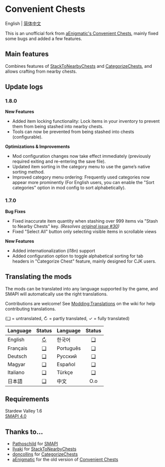 # Convenient Chests

English | [简体中文](README_zh.md)

This is an unofficial fork from [aEnigmatic's Convenient Chests](https://github.com/aEnigmatic/ConvenientChests), mainly fixed some bugs and added a few features.

## Main features
Combines features of [StackToNearbyChests](https://www.nexusmods.com/stardewvalley/mods/1787) and [CategorizeChests](https://www.nexusmods.com/stardewvalley/mods/1300), and allows crafting from nearby chests.

## Update logs

### 1.8.0 

**New Features**
- Added item locking functionality: Lock items in your inventory to prevent them from being stashed into nearby chests.
- Tools can now be prevented from being stashed into chests (configurable).

**Optimizations & Improvements**
- Mod configuration changes now take effect immediately (previously required exiting and re-entering the save file).
- Updated item sorting in the category menu to use the game’s native sorting method.
- Improved category menu ordering: Frequently used categories now appear more prominently (For English users, you can enable the "Sort categories" option in mod config to sort alphabetically).

### 1.7.0

**Bug Fixes**
- Fixed inaccurate item quantity when stashing over 999 items via "Stash to Nearby Chests" key. _(Resolves [original issue #30](https://github.com/aEnigmatic/ConvenientChests/issues/30))_
- Fixed "Select All" button only selecting visible items in scrollable views 

**New Features**
- Added internationalization (i18n) support
- Added configuration option to toggle alphabetical sorting for tab headers in "Categorize Chest" feature, mainly designed for CJK users.

## Translating the mods
The mods can be translated into any language supported by the game, and SMAPI will automatically
use the right translations.

Contributions are welcome! See [Modding:Translations](https://stardewvalleywiki.com/Modding:Translations)
on the wiki for help contributing translations.

(❑ = untranslated, ↻ = partly translated, ✓ = fully translated)

| Language      |               Status               | Language       |           Status           |
|:--------------|:----------------------------------:|:---------------|:--------------------------:|
| English       | [↻](ConvenientChests/i18n/en.json) | 한국어            | [❑](ConvenientChests/i18n) |
| Français      |     [❑](ConvenientChests/i18n)     | Português      | [❑](ConvenientChests/i18n) |
| Deutsch       |     [❑](ConvenientChests/i18n)     | Русский        | [❑](ConvenientChests/i18n) |
| Magyar        |     [❑](ConvenientChests/i18n)     | Español        | [❑](ConvenientChests/i18n) |
| Italiano      |     [❑](ConvenientChests/i18n)     | Türkçe         | [❑](ConvenientChests/i18n) |
| 日本語           |     [❑](ConvenientChests/i18n)     | 中文             |            O.o             |

## Requirements
Stardew Valley 1.6  
[SMAPI 4.0](https://smapi.io)

## Thanks to...
* [Pathoschild](https://github.com/Pathoschild) for [SMAPI](https://github.com/Pathoschild/SMAPI)
* [Ilyaki](https://github.com/Ilyaki) for [StackToNearbyChests](https://github.com/Ilyaki/StackToNearbyChests)
* [doncollins](https://github.com/doncollins) for [CategorizeChests](https://github.com/doncollins/StardewValleyMods)
* [aEnigmatic](https://github.com/aEnigmatic) for the old version of [Convenient Chests](https://github.com/aEnigmatic/ConvenientChests)
